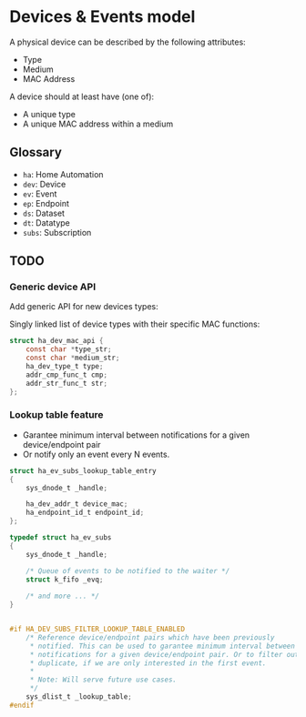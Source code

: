 # Devices & Events model

A physical device can be described by the following attributes:
- Type
- Medium
- MAC Address

A device should at least have (one of):
- A unique type
- A unique MAC address within a medium

## Glossary

- `ha`: Home Automation
- `dev`: Device
- `ev`: Event
- `ep`: Endpoint
- `ds`: Dataset
- `dt`: Datatype
- `subs`: Subscription

## TODO

### Generic device API

Add generic API for new devices types:

Singly linked list of device types with their specific MAC functions:

```c
struct ha_dev_mac_api {
	const char *type_str;
	const char *medium_str;
    ha_dev_type_t type;
	addr_cmp_func_t cmp;
	addr_str_func_t str;
};
```

### Lookup table feature

- Garantee minimum interval between notifications for a given device/endpoint pair
- Or notify only an event every N events.

```c
struct ha_ev_subs_lookup_table_entry
{
	sys_dnode_t _handle;

	ha_dev_addr_t device_mac;
	ha_endpoint_id_t endpoint_id;
};

typedef struct ha_ev_subs
{
	sys_dnode_t _handle;

	/* Queue of events to be notified to the waiter */
	struct k_fifo _evq;
	
	/* and more ... */
}


#if HA_DEV_SUBS_FILTER_LOOKUP_TABLE_ENABLED
	/* Reference device/endpoint pairs which have been previously 
	 * notified. This can be used to garantee minimum interval between
	 * notifications for a given device/endpoint pair. Or to filter out 
	 * duplicate, if we are only interested in the first event.
	 * 
	 * Note: Will serve future use cases.
	 */
	sys_dlist_t _lookup_table;
#endif
```